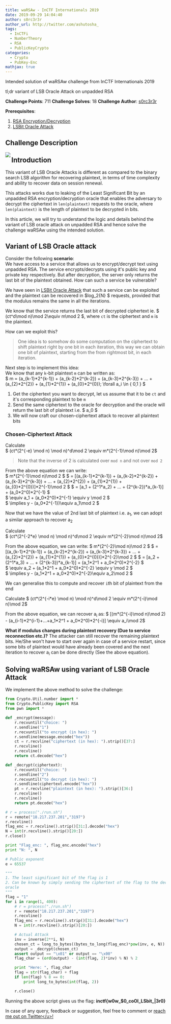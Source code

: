 ```yaml
---
title: waRSAw - InCTF Internationals 2019
date: 2019-09-29 14:04:40
author: s0rc3r3r
author_url: http://twitter.com/ashutosha_
tags:
  - InCTFi
  - NumberTheory
  - RSA
  - PublicKeyCrypto
categories:
  - Crypto
  - PubKey-Enc
mathjax: true
---
```


Intended solution of waRSAw challenge from InCTF Internationals 2019

tl;dr variant of LSB Oracle Attack on unpadded RSA

<!--more-->

**Challenge Points**: 711
**Challenge Solves**: 18
**Challenge Author**: [s0rc3r3r](https://twitter.com/ashutosha_)

**Prerequisites**:
1. <u>[RSA Encryption/Decryption](https://github.com/ashutosh1206/Crypton/blob/master/RSA-encryption/README.md)</u>
2. <u>[LSBit Oracle Attack](https://github.com/ashutosh1206/Crypton/tree/master/RSA-encryption/Attack-LSBit-Oracle/README.md)</u>

## Challenge Description

<img src="waRSAw.png" align="left">


## Introduction

This variant of LSB Oracle Attacks is different as compared to the binary search LSB algorithm for recovering plaintext, in terms of time complexity and ability to recover data on session renewal.  

This attacks works due to leaking of the Least Significant Bit by an unpadded RSA encryption/decryption oracle that enables the adversary to decrypt the ciphertext in `len(plaintext)` requests to the oracle, where `len(plaintext)` is the length of plaintext to be decrypted in bits.

In this article, we will try to understand the logic and details behind the variant of LSB oracle attack on unpadded RSA and hence solve the challenge waRSAw using the intended solution.  

## Variant of LSB Oracle attack

Consider the following **scenario**:  
We have access to a service that allows us to encrypt/decrypt text using unpadded RSA. The service encrypts/decrypts using it's public key and private key respectively. But after decryption, the server only returns the last bit of the plaintext obtained. How can such a service be vulnerable?

We have seen in <u>[LSBit Oracle Attack](https://github.com/ashutosh1206/Crypton/tree/master/RSA-encryption/Attack-LSBit-Oracle/README.md)</u> that such a service can be exploited and the plaintext can be recovered in $log_2{N} $ requests,  provided that the modulus remains the same in all the iterations.

We know that the service returns the last bit of decrypted ciphertext ie.
$ (ct^d\mod n)\mod 2\equiv m\mod 2 $,
where `ct` is the ciphertext and `m` is the plaintext.

How can we exploit this?  
> One idea is to somehow do some computation on the ciphertext to shift plaintext right by one bit in each iteration, this way we can obtain one bit of plaintext, starting from the from rightmost bit, in each iteration.

Next step is to implement this idea:  
We know that any `k`-bit plaintext `m` can be written as:  
$ m = (a_{k-1}\*2^{k-1}) + (a_{k-2}\*2^{k-2}) + (a_{k-3}\*2^{k-3}) + ... + (a_{2}\*2^{2}) + (a_{1}\*2^{1}) + (a_{0}\*2^{0}); \forall a_i \in \{ 0,1 \} $
1. Get the ciphertext you want to decrypt, let us assume that it to be `ct` and it's corresponding plaintext to be `m`
2. Send the same ciphertext to the oracle for decryption and the oracle will return the last bit of plaintext i.e. $ a_0 $
3. We will now craft our chosen-ciphertext attack to recover all plaintext bits

### Chosen-Ciphertext Attack
Calculate  
$ (ct\*(2^{-e} \mod n) \mod n)^d\mod 2 \equiv m*(2^{-1}\mod n)\mod 2$  

>Note that the inverse of 2 is calculated over `mod n` and not over `mod 2`

From the above equation we can write:  
$ m\*(2^{-1}\mod n)\mod 2 $
$ = [(a_{k-1}\*2^{k-1}) + (a_{k-2}\*2^{k-2}) + (a_{k-3}\*2^{k-3}) + ... + (a_{2}\*2^{2}) + (a_{1}\*2^{1}) + (a_{0}\*2^{0})]\*2^{-1}\mod 2 $
$ = [a_1 + (2^1\*a_2) + ... + (2^{k-2})\*a_{k-1}] + (a_0\*2^0)\*2^{-1} $  
$ \equiv a_1 + (a_0\*2^0)\*2^{-1} \equiv y \mod 2 $  
$ \implies y - (a_0\*2^{-1})\equiv a_1\mod 2 $

Now that we have the value of 2nd last bit of plaintext i.e. a<sub>1</sub>, we can adopt a similar approach to recover a<sub>2</sub>

Calculate  
$ (ct\*(2^{-2\*e} \mod n) \mod n)^d\mod 2 \equiv m*(2^{-2}\mod n)\mod 2$  

From the above equation, we can write:
$ m\*(2^{-2}\mod n)\mod 2 $
$ = [(a_{k-1}\*2^{k-1}) + (a_{k-2}\*2^{k-2}) + (a_{k-3}\*2^{k-3}) + ... + (a_{2}\*2^{2}) + (a_{1}\*2^{1}) + (a_{0}\*2^{0})]\*2^{-2}\mod 2 $
$ = [a_2 + (2^1\*a_3) + ... + (2^{k-3})\*a_{k-1}] + (a_1\*2^1 + a_0\*2^0)\*2^{-2} $  
$ \equiv a_2 + (a_1\*2^1 + a_0\*2^0)\*2^{-2} \equiv y \mod 2 $  
$ \implies y - (a_1\*2^1 + a_0\*2^0)\*2^{-2}\equiv a_2\mod 2 $

We can generalise this to compute and recover `i`th bit of plaintext from the end

Calculate
$ (ct\*(2^{-i\*e} \mod n) \mod n)^d\mod 2 \equiv m*(2^{-i}\mod n)\mod 2$  

From the above equation, we can recover a<sub>i</sub> as:
$ [(m\*(2^{-i}\mod n)\mod 2) - (a_{i-1}\*2^{i-1}+...+a_1\*2^1 + a_0\*2^0)\*2^{-i}] \equiv a_i\mod 2$

**What if modulus changes during plaintext recovery (Due to service reconnection etc.)?** The attacker can still recover the remaining plaintext bits. He/She won't have to start over again in case of a service restart, since some bits of plaintext would have already been covered and the next iteration to recover a<sub>i</sub> can be done directly (See the above equation).


## Solving waRSAw using variant of LSB Oracle Attack

We implement the above method to solve the challenge:
```python
from Crypto.Util.number import *
from Crypto.PublicKey import RSA
from pwn import *

def _encrypt(message):
    r.recvuntil("choice: ")
    r.sendline("1")
    r.recvuntil("to encrypt (in hex): ")
    r.sendline(message.encode("hex"))
    ct = r.recvline("ciphertext (in hex): ").strip()[37:]
    r.recvline()
    r.recvline()
    return ct.decode("hex")

def _decrypt(ciphertext):
    r.recvuntil("choice: ")
    r.sendline("2")
    r.recvuntil("to decrypt (in hex): ")
    r.sendline(ciphertext.encode("hex"))
    pt = r.recvline("plaintext (in hex): ").strip()[36:]
    r.recvline()
    r.recvline()
    return pt.decode("hex")

# r = process("./run.sh")
r = remote("18.217.237.201","3197")
r.recvline()
flag_enc = r.recvline().strip()[31:].decode("hex")
N = int(r.recvline().strip()[20:])
r.close()

print "Flag_enc: ", flag_enc.encode("hex")
print "N: ", N

# Public exponent
e = 65537

"""
1. The least significant bit of the flag is 1
2. Can be known by simply sending the ciphertext of the flag to the decryption
oracle
"""
flag = "1"
for i in range(1, 400):
    # r = process("./run.sh")
    r = remote("18.217.237.201","3197")
    r.recvline()
    flag_enc = r.recvline().strip()[31:].decode("hex")
    N = int(r.recvline().strip()[20:])

    # Actual Attack
    inv = inverse(2**i, N)
    chosen_ct = long_to_bytes((bytes_to_long(flag_enc)*pow(inv, e, N)) % N)
    output = _decrypt(chosen_ct)
    assert output == "\x01" or output == "\x00"
    flag_char = (ord(output) - (int(flag, 2)*inv) % N) % 2

    print "Here: ", flag_char
    flag = str(flag_char) + flag
    if len(flag) % 8 == 0:
        print long_to_bytes(int(flag, 2))

    r.close()
```

Running the above script gives us the flag: **inctf{w0w_$0_coOl_LSbit_|3r0}**

In case of any query, feedback or suggestion, feel free to comment or <u>[reach me out on Twitter](https://twitter.com/ashutosha_)</u>!
